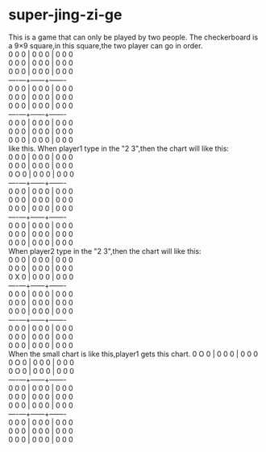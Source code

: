 # super-jing-zi-ge
This is a game that can only be played by two people. The checkerboard is a 9×9 square,in this square,the two player can go in order.         
0 0 0 | 0 0 0 | 0 0 0                                    
0 0 0 | 0 0 0 | 0 0 0                                   
0 0 0 | 0 0 0 | 0 0 0                                   
—-—+——+——-                                   
0 0 0 | 0 0 0 | 0 0 0                                   
0 0 0 | 0 0 0 | 0 0 0                                   
0 0 0 | 0 0 0 | 0 0 0                                   
—-—+——+——-                                   
0 0 0 | 0 0 0 | 0 0 0                                   
0 0 0 | 0 0 0 | 0 0 0                                   
0 0 0 | 0 0 0 | 0 0 0                                   
like this.
When player1 type in the "2 3",then the chart will like this:     
0 0 0 | 0 0 0 | 0 0 0                                    
0 0 0 | 0 0 0 | 0 0 0                                   
0 O 0 | 0 0 0 | 0 0 0                                   
—-—+——+——-                                   
0 0 0 | 0 0 0 | 0 0 0                                   
0 0 0 | 0 0 0 | 0 0 0                                   
0 0 0 | 0 0 0 | 0 0 0                                   
—-—+——+——-                                   
0 0 0 | 0 0 0 | 0 0 0                                   
0 0 0 | 0 0 0 | 0 0 0                                   
0 0 0 | 0 0 0 | 0 0 0                                   
When player2 type in the "2 3",then the chart will like this:     
0 0 0 | 0 0 0 | 0 0 0                                    
0 0 0 | 0 0 0 | 0 0 0                                   
0 X 0 | 0 0 0 | 0 0 0                                   
—-—+——+——-                                   
0 0 0 | 0 0 0 | 0 0 0                                   
0 0 0 | 0 0 0 | 0 0 0                                   
0 0 0 | 0 0 0 | 0 0 0                                   
—-—+——+——-                                   
0 0 0 | 0 0 0 | 0 0 0                                   
0 0 0 | 0 0 0 | 0 0 0                                   
0 0 0 | 0 0 0 | 0 0 0                                   
When the small chart is like this,player1 gets this chart.
0 O 0 | 0 0 0 | 0 0 0                                    
0 O 0 | 0 0 0 | 0 0 0                                   
0 O 0 | 0 0 0 | 0 0 0                                   
—-—+——+——-                                   
0 0 0 | 0 0 0 | 0 0 0                                   
0 0 0 | 0 0 0 | 0 0 0                                   
0 0 0 | 0 0 0 | 0 0 0                                   
—-—+——+——-                                   
0 0 0 | 0 0 0 | 0 0 0                                   
0 0 0 | 0 0 0 | 0 0 0                                   
0 0 0 | 0 0 0 | 0 0 0                                   
